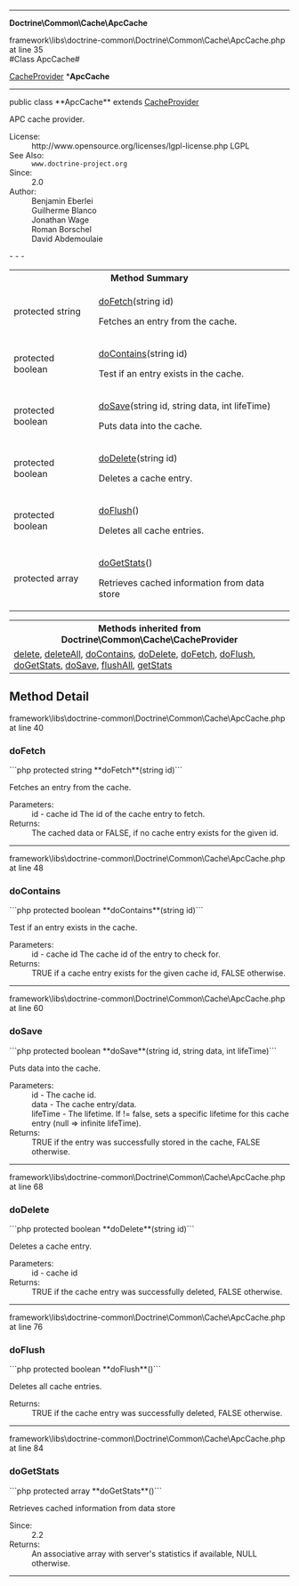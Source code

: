 - - -

**Doctrine\Common\Cache\ApcCache**
<div class="location">framework\libs\doctrine-common\Doctrine\Common\Cache\ApcCache.php at line 35</div>
#Class ApcCache#

<a href="https://github.com/JeyDotC/Hirudo-docs/blob/master/doctrine/common/cache/cacheprovider.html">CacheProvider</a>
    ***ApcCache**


- - -

<p class="signature">public  class **ApcCache**
extends <a href="https://github.com/JeyDotC/Hirudo-docs/blob/master/doctrine/common/cache/cacheprovider.html">CacheProvider</a>

</p>

<div class="comment" id="overview_description"><p>APC cache provider.</p></div>

<dl>
<dt>License:</dt>
<dd>http://www.opensource.org/licenses/lgpl-license.php LGPL</dd>
<dt>See Also:</dt>
<dd><code>www.doctrine-project.org</code></dd>
<dt>Since:</dt>
<dd>2.0</dd>
<dt>Author:</dt>
<dd>Benjamin Eberlei <kontakt@beberlei.de></dd>
<dd>Guilherme Blanco <guilhermeblanco@hotmail.com></dd>
<dd>Jonathan Wage <jonwage@gmail.com></dd>
<dd>Roman Borschel <roman@code-factory.org></dd>
<dd>David Abdemoulaie <dave@hobodave.com></dd>
</dl>
- - -

<table id="summary_method">
<tr><th colspan="2">Method Summary</th></tr>
<tr>
<td class="type">protected  string</td>
<td class="description"><p class="name"><a href="#doFetch">doFetch</a>(string id)</p><p class="description">Fetches an entry from the cache.</p></td>
</tr>
<tr>
<td class="type">protected  boolean</td>
<td class="description"><p class="name"><a href="#doContains">doContains</a>(string id)</p><p class="description">Test if an entry exists in the cache.</p></td>
</tr>
<tr>
<td class="type">protected  boolean</td>
<td class="description"><p class="name"><a href="#doSave">doSave</a>(string id, string data, int lifeTime)</p><p class="description">Puts data into the cache.</p></td>
</tr>
<tr>
<td class="type">protected  boolean</td>
<td class="description"><p class="name"><a href="#doDelete">doDelete</a>(string id)</p><p class="description">Deletes a cache entry.</p></td>
</tr>
<tr>
<td class="type">protected  boolean</td>
<td class="description"><p class="name"><a href="#doFlush">doFlush</a>()</p><p class="description">Deletes all cache entries.</p></td>
</tr>
<tr>
<td class="type">protected  array</td>
<td class="description"><p class="name"><a href="#doGetStats">doGetStats</a>()</p><p class="description">Retrieves cached information from data store</p></td>
</tr>
</table>

<table class="inherit">
<tr><th colspan="2">Methods inherited from Doctrine\Common\Cache\CacheProvider</th></tr>
<tr><td><a href="https://github.com/JeyDotC/Hirudo-docs/blob/master/doctrine/common/cache/cacheprovider.html#delete()">delete</a>, <a href="https://github.com/JeyDotC/Hirudo-docs/blob/master/doctrine/common/cache/cacheprovider.html#deleteAll()">deleteAll</a>, <a href="https://github.com/JeyDotC/Hirudo-docs/blob/master/doctrine/common/cache/cacheprovider.html#doContains()">doContains</a>, <a href="https://github.com/JeyDotC/Hirudo-docs/blob/master/doctrine/common/cache/cacheprovider.html#doDelete()">doDelete</a>, <a href="https://github.com/JeyDotC/Hirudo-docs/blob/master/doctrine/common/cache/cacheprovider.html#doFetch()">doFetch</a>, <a href="https://github.com/JeyDotC/Hirudo-docs/blob/master/doctrine/common/cache/cacheprovider.html#doFlush()">doFlush</a>, <a href="https://github.com/JeyDotC/Hirudo-docs/blob/master/doctrine/common/cache/cacheprovider.html#doGetStats()">doGetStats</a>, <a href="https://github.com/JeyDotC/Hirudo-docs/blob/master/doctrine/common/cache/cacheprovider.html#doSave()">doSave</a>, <a href="https://github.com/JeyDotC/Hirudo-docs/blob/master/doctrine/common/cache/cacheprovider.html#flushAll()">flushAll</a>, <a href="https://github.com/JeyDotC/Hirudo-docs/blob/master/doctrine/common/cache/cacheprovider.html#getStats()">getStats</a></td></tr></table>

<h2 id="detail_method">Method Detail</h2>
<div class="location">framework\libs\doctrine-common\Doctrine\Common\Cache\ApcCache.php at line 40</div>
<h3 id="doFetch()">doFetch</h3>
```php
protected  string **doFetch**(string id)```
<div class="details">
<p>Fetches an entry from the cache.</p><dl>
<dt>Parameters:</dt>
<dd>id - cache id The id of the cache entry to fetch.</dd>
<dt>Returns:</dt>
<dd>The cached data or FALSE, if no cache entry exists for the given id.</dd>
</dl>
</div>

- - -

<div class="location">framework\libs\doctrine-common\Doctrine\Common\Cache\ApcCache.php at line 48</div>
<h3 id="doContains()">doContains</h3>
```php
protected  boolean **doContains**(string id)```
<div class="details">
<p>Test if an entry exists in the cache.</p><dl>
<dt>Parameters:</dt>
<dd>id - cache id The cache id of the entry to check for.</dd>
<dt>Returns:</dt>
<dd>TRUE if a cache entry exists for the given cache id, FALSE otherwise.</dd>
</dl>
</div>

- - -

<div class="location">framework\libs\doctrine-common\Doctrine\Common\Cache\ApcCache.php at line 60</div>
<h3 id="doSave()">doSave</h3>
```php
protected  boolean **doSave**(string id, string data, int lifeTime)```
<div class="details">
<p>Puts data into the cache.</p><dl>
<dt>Parameters:</dt>
<dd>id - The cache id.</dd>
<dd>data - The cache entry/data.</dd>
<dd>lifeTime - The lifetime. If != false, sets a specific lifetime for this cache entry (null => infinite lifeTime).</dd>
<dt>Returns:</dt>
<dd>TRUE if the entry was successfully stored in the cache, FALSE otherwise.</dd>
</dl>
</div>

- - -

<div class="location">framework\libs\doctrine-common\Doctrine\Common\Cache\ApcCache.php at line 68</div>
<h3 id="doDelete()">doDelete</h3>
```php
protected  boolean **doDelete**(string id)```
<div class="details">
<p>Deletes a cache entry.</p><dl>
<dt>Parameters:</dt>
<dd>id - cache id</dd>
<dt>Returns:</dt>
<dd>TRUE if the cache entry was successfully deleted, FALSE otherwise.</dd>
</dl>
</div>

- - -

<div class="location">framework\libs\doctrine-common\Doctrine\Common\Cache\ApcCache.php at line 76</div>
<h3 id="doFlush()">doFlush</h3>
```php
protected  boolean **doFlush**()```
<div class="details">
<p>Deletes all cache entries.</p><dl>
<dt>Returns:</dt>
<dd>TRUE if the cache entry was successfully deleted, FALSE otherwise.</dd>
</dl>
</div>

- - -

<div class="location">framework\libs\doctrine-common\Doctrine\Common\Cache\ApcCache.php at line 84</div>
<h3 id="doGetStats()">doGetStats</h3>
```php
protected  array **doGetStats**()```
<div class="details">
<p>Retrieves cached information from data store</p><dl>
<dt>Since:</dt>
<dd>2.2</dd>
<dt>Returns:</dt>
<dd>An associative array with server's statistics if available, NULL otherwise.</dd>
</dl>
</div>

- - -

